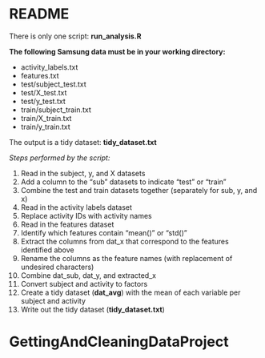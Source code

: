 README
================

There is only one script: **run\_analysis.R**

**The following Samsung data must be in your working directory:**

-   activity\_labels.txt
-   features.txt
-   test/subject\_test.txt
-   test/X\_test.txt
-   test/y\_test.txt
-   train/subject\_train.txt
-   train/X\_train.txt
-   train/y\_train.txt

The output is a tidy dataset: **tidy\_dataset.txt**

*Steps performed by the script:*

1.  Read in the subject, y, and X datasets
2.  Add a column to the “sub” datasets to indicate “test” or “train”
3.  Combine the test and train datasets together (separately for sub, y,
    and x)
4.  Read in the activity labels dataset
5.  Replace activity IDs with activity names
6.  Read in the features dataset
7.  Identify which features contain “mean()” or “std()”
8.  Extract the columns from dat\_x that correspond to the features
    identified above
9.  Rename the columns as the feature names (with replacement of
    undesired characters)
10. Combine dat\_sub, dat\_y, and extracted\_x
11. Convert subject and activity to factors
12. Create a tidy dataset (**dat\_avg**) with the mean of each variable
    per subject and activity
13. Write out the tidy dataset (**tidy\_dataset.txt**)
# GettingAndCleaningDataProject
